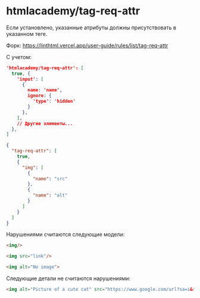 # htmlacademy/tag-req-attr

Если установлено, указанные атрибуты должны присутствовать в указанном теге.

Форк: https://linthtml.vercel.app/user-guide/rules/list/tag-req-attr

С учетом:

```json
'htmlacademy/tag-req-attr': [
  true, {
    'input': [
      {
        name: 'name',
        ignore: {
          'type': 'hidden'
        }
      },
    ],
    // Другие элементы...
  },
]
```

```json
{
  "tag-req-attr": [
    true,
    {
      "img": [
        {
          "name": "src"
        },
        {
          "name": "alt"
        }
      ]
    }
  ]
}
```

Нарушениями считаются следующие модели:

```html
<img/>
```

```html
<img src="link"/>
```

```html
<img alt="No image">
```

Следующие детали не считаются нарушениями:

```html
<img alt="Picture of a cute cat" src="https://www.google.com/url?sa=i&source=images&cd=&cad=rja&uact=8&ved=2ahUKEwiHzdu5n4ThAhXOxYUKHebmDXoQjRx6BAgBEAU&url=https%3A%2F%2Fimgur.com%2Fgallery%2FHzG2YW8&psig=AOvVaw3w5Zu0oMuDZy83zsfn0NMU&ust=1552742695628256">
```
